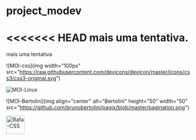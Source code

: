 # project_modev
<<<<<<< HEAD
mais uma tentativa.
=======
mais uma tentativa


![MOl-css](img width="100px" src="https://raw.githubusercontent.com/devicons/devicon/master/icons/css3/css3-original.svg")

![MOl-Linux](https://github.com/jmotec1/project_modev/blob/master/Images/1200px-Tux.svg-253x300.png")

![MOl-Bertolini](img align="center" alt="Bertolini" height="50" width="50" src="https://github.com/brunobertolini/pagix/blob/master/pagination.png")

<img align="center" alt="Rafa-CSS" height="50" width="50" src="https://cdn.jsdelivr.net/gh/devicons/devicon/icons/mysql/mysql-plain-wordmark.svg"></a>

